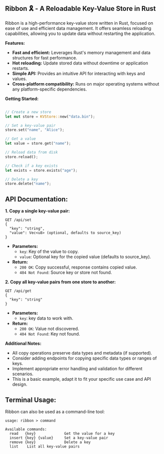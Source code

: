 ## Ribbon 🎗 - A Reloadable Key-Value Store in Rust

Ribbon is a high-performance key-value store written in Rust, focused on ease of use and efficient data management. It offers seamless reloading capabilities, allowing you to update data without restarting the application.

**Features:**

* **Fast and efficient:** Leverages Rust's memory management and data structures for fast performance.
* **Hot reloading:** Update stored data without downtime or application restarts.
* **Simple API:** Provides an intuitive API for interacting with keys and values.
* **Cross-platform compatibility:** Runs on major operating systems without any platform-specific dependencies.

**Getting Started:**

```rust

// Create a new store
let mut store = KVStore::new("data.bin");

// Set a key-value pair
store.set("name", "Alice");

// Get a value
let value = store.get("name");

// Reload data from disk
store.reload();

// Check if a key exists
let exists = store.exists("age");

// Delete a key
store.delete("name");
```

## **API Documentation:**

**1. Copy a single key-value pair:**

```
GET /api/set
{
  "key": "string",
  "value": Vec<u8> (optional, defaults to source_key)
}
```

* **Parameters:**
    * `key`: Key of the value to copy.
    * `value`: Optional key for the copied value (defaults to source_key).
* **Return:**
    * `200 OK`: Copy successful, response contains copied value.
    * `404 Not Found`: Source key or store not found.

**2. Copy all key-value pairs from one store to another:**

```
GET /api/get
{
  "key": "string"
}
```

* **Parameters:**
    * `key`: key data to work with.
* **Return:**
    * `200 OK`: Value not discovered.
    * `404 Not Found`: Key not found.

**Additional Notes:**

* All copy operations preserve data types and metadata (if supported).
* Consider adding endpoints for copying specific data types or ranges of keys.
* Implement appropriate error handling and validation for different scenarios.
* This is a basic example, adapt it to fit your specific use case and API design.


## **Terminal Usage:**

Ribbon can also be used as a command-line tool:

```
usage: ribbon > command

Available commands:
  read   {key}             Get the value for a key
  insert {key} {value}     Set a key-value pair
  remove {key}             Delete a key
  list    List all key-value pairs
```

